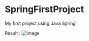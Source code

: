 # SpringFirstProject
My first project using Java Spring

Result :
![image](https://user-images.githubusercontent.com/46425489/157423642-d8f63098-fda9-4649-8e61-a7d04411e720.png)
